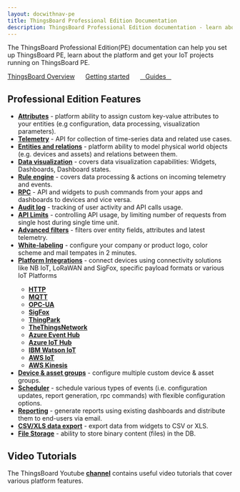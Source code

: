 ```yaml
---
layout: docwithnav-pe
title: ThingsBoard Professional Edition Documentation
description: ThingsBoard Professional Edition documentation - learn about the platform and get your IoT projects running on ThingsBoard
---
```


<p>The ThingsBoard Professional Edition(PE) documentation can help you set up ThingsBoard PE, learn about the platform and get your IoT projects running on ThingsBoard PE.</p>

<a style="margin: 10px 10px 10px 0;" href="/docs/pe/getting-started-guides/what-is-thingsboard/" class="button">ThingsBoard Overview</a>
<a style="margin: 10px;" href="/docs/getting-started-guides/helloworld-pe/" class="button">Getting started</a>
<a style="margin: 10px;" href="/docs/pe/guides/" class="button">&nbsp;&nbsp;&nbsp;Guides&nbsp;&nbsp;&nbsp;</a>

<h2 id="features">Professional Edition Features</h2>

<ul>
<li><b><a href="/docs/pe/user-guide/attributes/">Attributes</a></b> - platform ability to assign custom key-value attributes to your entities (e.g configuration, data processing, visualization parameters).</li>
<li><b><a href="/docs/pe/user-guide/telemetry/">Telemetry</a></b> - API for collection of time-series data and related use cases.</li>
<li><b><a href="/docs/pe/user-guide/rpc/">Entities and relations</a></b> - platform ability to model physical world objects (e.g. devices and assets) and relations between them.</li>
<li><b><a href="/docs/pe/guides#AnchorIDDataVisualization">Data visualization</a></b> - covers data visualization capabilities: Widgets, Dashboards, Dashboard states.</li>
<li><b><a href="/docs/pe/user-guide/rule-engine-2-0/re-getting-started/">Rule engine</a></b> - covers data processing & actions on incoming telemetry and events.</li>
<li><b><a href="/docs/pe/user-guide/rpc/">RPC</a></b> - API and widgets to push commands from your apps and dashboards to devices and vice versa.</li>
<li><b><a href="/docs/pe/user-guide/audit-log/">Audit log</a></b> - tracking of user activity and API calls usage.</li>
<li><b><a href="/docs/pe/user-guide/api-limits/">API Limits</a></b> - controlling API usage, by limiting number of requests from single host during single time unit.</li>
<li><b><a href="/docs/pe/user-guide/advanced-filters/">Advanced filters</a></b> - filters over entity fields, attributes and latest telemetry.</li>
<li><b><a href="/docs/user-guide/white-labeling/">White-labeling</a></b> - configure your company or product logo, color scheme and mail tempates in 2 minutes.</li>
<li><b><a href="/docs/user-guide/integrations/">Platform Integrations</a></b> - connect devices using connectivity solutions like NB IoT, LoRaWAN and SigFox, specific payload formats or various IoT Platforms</li>
    <ul>
        <li><b><a href="/docs/user-guide/integrations/http/">HTTP</a></b></li>
        <li><b><a href="/docs/user-guide/integrations/mqtt/">MQTT</a></b></li>
        <li><b><a href="/docs/user-guide/integrations/opc-ua/">OPC-UA</a></b></li>
        <li><b><a href="/docs/user-guide/integrations/sigfox/">SigFox</a></b></li>
        <li><b><a href="/docs/user-guide/integrations/thingpark/">ThingPark</a></b></li>
        <li><b><a href="/docs/user-guide/integrations/ttn/">TheThingsNetwork</a></b></li>
        <li><b><a href="/docs/user-guide/integrations/azure-event-hub/">Azure Event Hub</a></b></li>
        <li><b><a href="/docs/user-guide/integrations/azure-iot-hub/">Azure IoT Hub</a></b></li>
        <li><b><a href="/docs/user-guide/integrations/ibm-watson-iot/">IBM Watson IoT</a></b></li>
        <li><b><a href="/docs/user-guide/integrations/aws-iot/">AWS IoT</a></b></li>
        <li><b><a href="/docs/user-guide/integrations/aws-kinesis/">AWS Kinesis</a></b></li>
    </ul>
<li><b><a href="/docs/user-guide/groups/">Device & asset groups</a></b> - configure multiple custom device & asset groups.</li>
<li><b><a href="/docs/user-guide/scheduler/">Scheduler</a></b> - schedule various types of events (i.e. configuration updates, report generation, rpc commands) with flexible configuration options.</li>
<li><b><a href="/docs/user-guide/reporting/">Reporting</a></b> - generate reports using existing dashboards and distribute them to end-users via email.</li>
<li><b><a href="/docs/user-guide/csv-xls-data-export/">CSV/XLS data export</a></b> - export data from widgets to CSV or XLS.</li>
<li><b><a href="/docs/user-guide/file-storage/">File Storage</a></b> - ability to store binary content (files) in the DB.</li>
</ul>

<h2>Video Tutorials</h2>

<p>The ThingsBoard Youtube <b><a href="https://www.youtube.com/channel/UCDb9fsV-YR4JmnipAMGsVAQ/videos">channel</a></b> contains useful video tutorials that cover various platform features.</p>
